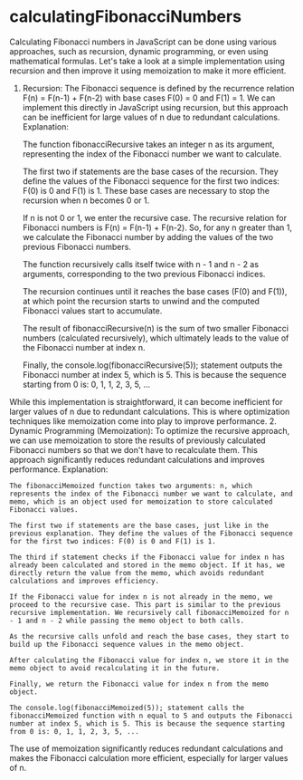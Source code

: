 # calculatingFibonacciNumbers
Calculating Fibonacci numbers in JavaScript can be done using various approaches, such as recursion, dynamic programming, or even using mathematical formulas. Let's take a look at a simple implementation using recursion and then improve it using memoization to make it more efficient.

1. Recursion:
The Fibonacci sequence is defined by the recurrence relation F(n) = F(n-1) + F(n-2) with base cases F(0) = 0 and F(1) = 1. We can implement this directly in JavaScript using recursion, but this approach can be inefficient for large values of n due to redundant calculations.
Explanation:

    The function fibonacciRecursive takes an integer n as its argument, representing the index of the Fibonacci number we want to calculate.

    The first two if statements are the base cases of the recursion. They define the values of the Fibonacci sequence for the first two indices: F(0) is 0 and F(1) is 1. These base cases are necessary to stop the recursion when n becomes 0 or 1.

    If n is not 0 or 1, we enter the recursive case. The recursive relation for Fibonacci numbers is F(n) = F(n-1) + F(n-2). So, for any n greater than 1, we calculate the Fibonacci number by adding the values of the two previous Fibonacci numbers.

    The function recursively calls itself twice with n - 1 and n - 2 as arguments, corresponding to the two previous Fibonacci indices.

    The recursion continues until it reaches the base cases (F(0) and F(1)), at which point the recursion starts to unwind and the computed Fibonacci values start to accumulate.

    The result of fibonacciRecursive(n) is the sum of two smaller Fibonacci numbers (calculated recursively), which ultimately leads to the value of the Fibonacci number at index n.

    Finally, the console.log(fibonacciRecursive(5)); statement outputs the Fibonacci number at index 5, which is 5. This is because the sequence starting from 0 is: 0, 1, 1, 2, 3, 5, ...

While this implementation is straightforward, it can become inefficient for larger values of n due to redundant calculations. This is where optimization techniques like memoization come into play to improve performance.
2. Dynamic Programming (Memoization):
To optimize the recursive approach, we can use memoization to store the results of previously calculated Fibonacci numbers so that we don't have to recalculate them. This approach significantly reduces redundant calculations and improves performance.
Explanation:

    The fibonacciMemoized function takes two arguments: n, which represents the index of the Fibonacci number we want to calculate, and memo, which is an object used for memoization to store calculated Fibonacci values.

    The first two if statements are the base cases, just like in the previous explanation. They define the values of the Fibonacci sequence for the first two indices: F(0) is 0 and F(1) is 1.

    The third if statement checks if the Fibonacci value for index n has already been calculated and stored in the memo object. If it has, we directly return the value from the memo, which avoids redundant calculations and improves efficiency.

    If the Fibonacci value for index n is not already in the memo, we proceed to the recursive case. This part is similar to the previous recursive implementation. We recursively call fibonacciMemoized for n - 1 and n - 2 while passing the memo object to both calls.

    As the recursive calls unfold and reach the base cases, they start to build up the Fibonacci sequence values in the memo object.

    After calculating the Fibonacci value for index n, we store it in the memo object to avoid recalculating it in the future.

    Finally, we return the Fibonacci value for index n from the memo object.

    The console.log(fibonacciMemoized(5)); statement calls the fibonacciMemoized function with n equal to 5 and outputs the Fibonacci number at index 5, which is 5. This is because the sequence starting from 0 is: 0, 1, 1, 2, 3, 5, ...

The use of memoization significantly reduces redundant calculations and makes the Fibonacci calculation more efficient, especially for larger values of n.
